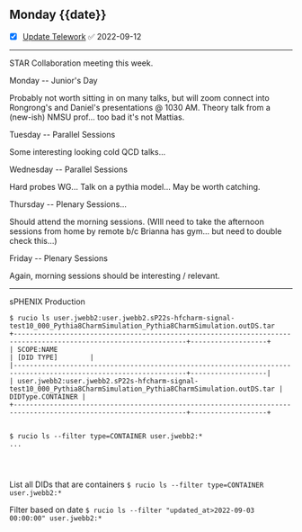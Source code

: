 ## Monday {{date}}

- [x] [Update Telework](https://docs.google.com/spreadsheets/d/16AZZBiKL1s6eGgH2KFiJPnD8-TjRsC0HYy4Qdmbr358/edit#gid=0) ✅ 2022-09-12

------------------------

STAR Collaboration meeting this week.  

Monday -- Junior's Day

Probably not worth sitting in on many talks, but will zoom connect into Rongrong's and Daniel's presentations @ 1030 AM.   Theory talk from a (new-ish) NMSU prof... too bad it's not Mattias. 



Tuesday -- Parallel Sessions

Some interesting looking cold QCD talks... 

Wednesday -- Parallel Sessions

Hard probes WG... Talk on a pythia model... May be worth catching.

Thursday -- Plenary Sessions...

Should attend the morning sessions.  (WIll need to take the afternoon sessions from home by remote b/c Brianna has gym... but need to double check this...)

Friday -- Plenary Sessions

Again, morning sessions should be interesting / relevant.

---------------

sPHENIX Production

```
$ rucio ls user.jwebb2:user.jwebb2.sP22s-hfcharm-signal-test10_000_Pythia8CharmSimulation_Pythia8CharmSimulation.outDS.tar
+-----------------------------------------------------------------------------------------------------------------+-------------------+
| SCOPE:NAME                                                                                                      | [DID TYPE]        |
|-----------------------------------------------------------------------------------------------------------------+-------------------|
| user.jwebb2:user.jwebb2.sP22s-hfcharm-signal-test10_000_Pythia8CharmSimulation_Pythia8CharmSimulation.outDS.tar | DIDType.CONTAINER |
+-----------------------------------------------------------------------------------------------------------------+-------------------+


$ rucio ls --filter type=CONTAINER user.jwebb2:*
...



```
```
```


List all DIDs that are containers
`$ rucio ls --filter type=CONTAINER user.jwebb2:*`



Filter based on date
`$ rucio ls --filter "updated_at>2022-09-03 00:00:00" user.jwebb2:*`

